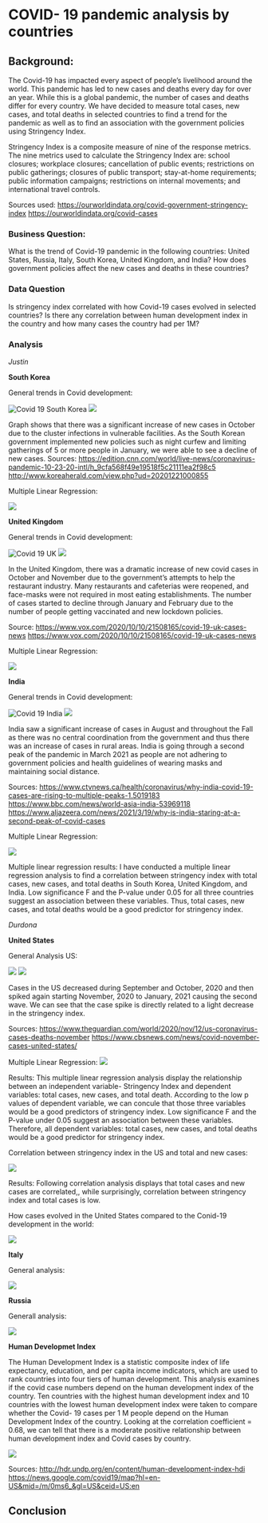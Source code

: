 # COVID- 19 pandemic analysis by countries 

## Background:

The Covid-19 has impacted every aspect of people’s livelihood around the world. This pandemic has led to new cases and deaths every day for over an year. While this is a global pandemic, the number of cases and deaths differ for every country. We have decided to measure total cases, new cases, and total deaths in selected countries to find a trend for the pandemic as well as to find an association with the government policies using Stringency Index.

Stringency Index is a composite measure of nine of the response metrics. The nine metrics used to calculate the Stringency Index are: school closures; workplace closures; cancellation of public events; restrictions on public gatherings; closures of public transport; stay-at-home requirements; public information campaigns; restrictions on internal movements; and international travel controls.

Sources used: https://ourworldindata.org/covid-government-stringency-index
https://ourworldindata.org/covid-cases

### Business Question:
What is the trend of Covid-19 pandemic in the following countries: United States, Russia, Italy, South Korea, United Kingdom, and India? How does government policies affect the new cases and deaths in these countries? 
    
### Data Question	
Is stringency index correlated with how Covid-19 cases evolved in selected countries? Is there any correlation between human development index in the country and how many cases the country had per 1M?

### Analysis

*Justin*

**South Korea**

General trends in Covid development: 

![Covid 19 South Korea](https://github.com/DurdonaG/MidtermProject_COVIDCaseAnalysisByCountry/blob/main/Images/SK%20general%201.png)
![](https://github.com/DurdonaG/MidtermProject_COVIDCaseAnalysisByCountry/blob/main/Images/SK%20general%202.png)

Graph shows that there was a significant increase of new cases in October due to the cluster infections in vulnerable facilities. As the South Korean government implemented new policies such as night curfew and limiting gatherings of 5 or more people in January, we were able to see a decline of new cases. 
Sources: https://edition.cnn.com/world/live-news/coronavirus-pandemic-10-23-20-intl/h_9cfa568f49e19518f5c21111ea2f98c5
http://www.koreaherald.com/view.php?ud=20201221000855

Multiple Linear Regression:

![](https://github.com/DurdonaG/MidtermProject_COVIDCaseAnalysisByCountry/blob/main/Images/korea_regression.png) 

**United Kingdom**

General trends in Covid development: 

![Covid 19 UK](https://github.com/DurdonaG/MidtermProject_COVIDCaseAnalysisByCountry/blob/main/Images/UK%20gen%201.png)
![](https://github.com/DurdonaG/MidtermProject_COVIDCaseAnalysisByCountry/blob/main/Images/UK%20gen%202.png)

In the United Kingdom, there was a dramatic increase of new covid cases in October and November due to the government’s attempts to help the restaurant industry. Many restaurants and cafeterias were reopened, and face-masks were not required in most eating establishments. The number of cases started to decline through January and February due to the number of people getting vaccinated and new lockdown policies.

Source:
https://www.vox.com/2020/10/10/21508165/covid-19-uk-cases-news
https://www.vox.com/2020/10/10/21508165/covid-19-uk-cases-news

Multiple Linear Regression:

![](https://github.com/DurdonaG/MidtermProject_COVIDCaseAnalysisByCountry/blob/main/Images/UK%20regression.png)

**India** 

General trends in Covid development: 

![Covid 19 India](https://github.com/DurdonaG/MidtermProject_COVIDCaseAnalysisByCountry/blob/main/Images/India%20gen%201.png)
![](https://github.com/DurdonaG/MidtermProject_COVIDCaseAnalysisByCountry/blob/main/Images/India%20gen%202.png)

India saw a significant increase of cases in August and throughout the Fall as there was no central coordination from the government and thus there was an increase of cases in rural areas. India is going through a second peak of the pandemic in March 2021 as people are not adhering to government policies and health guidelines of wearing masks and maintaining social distance.

Sources: https://www.ctvnews.ca/health/coronavirus/why-india-covid-19-cases-are-rising-to-multiple-peaks-1.5019183
https://www.bbc.com/news/world-asia-india-53969118
https://www.aljazeera.com/news/2021/3/19/why-is-india-staring-at-a-second-peak-of-covid-cases

Multiple Linear Regression:

![](https://github.com/DurdonaG/MidtermProject_COVIDCaseAnalysisByCountry/blob/main/Images/India%20regresssion.png)

Multiple linear regression results: I have conducted a multiple linear regression analysis to find a correlation between stringency index with total cases, new cases, and total deaths in South Korea, United Kingdom, and India. Low significance F and the P-value under 0.05 for all three countries suggest an association between these variables. Thus, total cases, new cases, and total deaths would be a good predictor for stringency index. 

*Durdona*

**United States**

General Analysis US: 

![](https://github.com/DurdonaG/MidtermProject_COVIDCaseAnalysisByCountry/blob/main/Images/Screen%20Shot%202021-03-23%20at%206.45.11%20PM.png)
![](https://github.com/DurdonaG/MidtermProject_COVIDCaseAnalysisByCountry/blob/main/Images/Screen%20Shot%202021-03-23%20at%206.45.43%20PM.png)

Cases in the US decreased during September and October, 2020 and then spiked again starting November, 2020 to January, 2021 causing the second wave. We can see that the case spike is directly related to a light decrease in the stringency index. 

Sources: https://www.theguardian.com/world/2020/nov/12/us-coronavirus-cases-deaths-november
https://www.cbsnews.com/news/covid-november-cases-united-states/

Multiple Linear Regression: 
![](https://github.com/DurdonaG/MidtermProject_COVIDCaseAnalysisByCountry/blob/main/Images/Screen%20Shot%202021-03-23%20at%206.49.57%20PM.png)

Results: This multiple linear regression analysis display the relationship between an independent variable- Stringency Index and dependent variables: total cases, new cases, and total death. According to the low p values of dependent variable, we can concule that those three variables would be a good predictors of stringency index. Low significance F and the P-value under 0.05 suggest an association between these variables. Therefore, all dependent variables: total cases, new cases, and total deaths would be a good predictor for stringency index. 

Correlation between stringency index in the US and total and new cases: 

![](https://github.com/DurdonaG/MidtermProject_COVIDCaseAnalysisByCountry/blob/main/Images/Screen%20Shot%202021-03-23%20at%206.51.38%20PM.png)

Results: Following correlation analysis displays that total cases and new cases are correlated,, while surprisingly, correlation between stringency index and total cases is low. 

How cases evolved in the United States compared to the Conid-19 development in the world: 

![](https://github.com/DurdonaG/MidtermProject_COVIDCaseAnalysisByCountry/blob/main/Images/Screen%20Shot%202021-03-23%20at%208.14.02%20PM.png)

**Italy**

General analysis:

![](https://github.com/DurdonaG/MidtermProject_COVIDCaseAnalysisByCountry/blob/main/Images/General%20Italy.png)


**Russia**

Generall analysis: 

![](https://github.com/DurdonaG/MidtermProject_COVIDCaseAnalysisByCountry/blob/main/Images/General%20Russia%20.png)

**Human Developmet Index**

The Human Development Index is a statistic composite index of life expectancy, education, and per capita income indicators, which are used to rank countries into four tiers of human development. This analysis examines if the covid case numbers depend on the human development index of the country. Ten countries with the highest human development index and 10 countries with the lowest human development index were taken to compare whether the Covid- 19 cases per 1 M people depend on the Human Development Index of the country. Looking at the correlation coefficient = 0.68, we can tell that there is a moderate positive relationship between human development index and Covid cases by country. 

![](https://github.com/DurdonaG/MidtermProject_COVIDCaseAnalysisByCountry/blob/main/Images/Screen%20Shot%202021-03-23%20at%207.22.11%20PM.png)

Sources: http://hdr.undp.org/en/content/human-development-index-hdi
https://news.google.com/covid19/map?hl=en-US&mid=/m/0ms6_&gl=US&ceid=US:en

## Conclusion 

  
  
  
